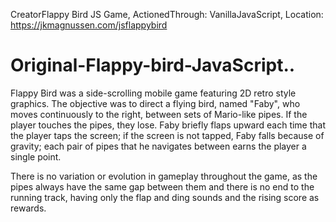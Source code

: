 CreatorFlappy Bird JS Game,
ActionedThrough: VanillaJavaScript,
Location: https://jkmagnussen.com/jsflappybird

# Original-Flappy-bird-JavaScript..

Flappy Bird was a side-scrolling mobile game featuring 2D retro style graphics. The objective was to direct a flying bird, named "Faby", who moves continuously to the right, between sets of Mario-like pipes. If the player touches the pipes, they lose. Faby briefly flaps upward each time that the player taps the screen; if the screen is not tapped, Faby falls because of gravity; each pair of pipes that he navigates between earns the player a single point.

There is no variation or evolution in gameplay throughout the game, as the pipes always have the same gap between them and there is no end to the running track, having only the flap and ding sounds and the rising score as rewards.
